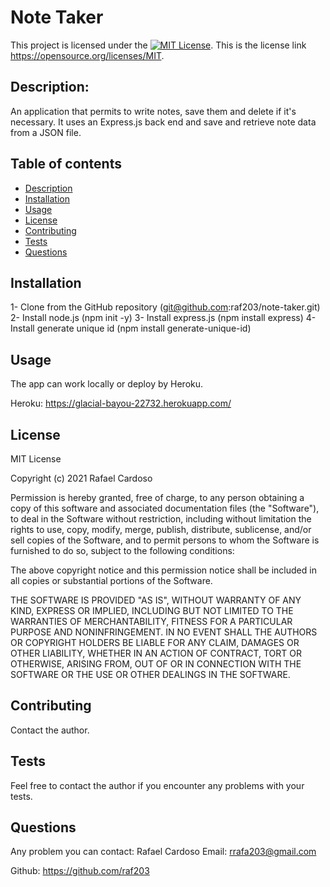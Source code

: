 # Note Taker
This project is licensed under the [![MIT License](https://img.shields.io/badge/license-MIT-red.svg)](#license).
This is the license link  https://opensource.org/licenses/MIT.
        
## Description:
An application that permits to write notes, save them and delete if it's necessary. It uses an Express.js back end and save and retrieve note data from a JSON file.
        
        
## Table of contents
* [Description](#description)
* [Installation](#installation)
* [Usage](#usage)
* [License](#license)
* [Contributing](#contributing)
* [Tests](#tests)
* [Questions](#questions)
        
## Installation
1- Clone from the GitHub repository (git@github.com:raf203/note-taker.git) 
2- Install node.js (npm init -y) 
3- Install express.js (npm install express) 
4- Install generate unique id (npm install generate-unique-id)

## Usage
The app can work locally or deploy by Heroku.

Heroku: https://glacial-bayou-22732.herokuapp.com/
    
## License
MIT License

Copyright (c) 2021 Rafael Cardoso

Permission is hereby granted, free of charge, to any person obtaining a copy
of this software and associated documentation files (the "Software"), to deal
in the Software without restriction, including without limitation the rights
to use, copy, modify, merge, publish, distribute, sublicense, and/or sell
copies of the Software, and to permit persons to whom the Software is
furnished to do so, subject to the following conditions:

The above copyright notice and this permission notice shall be included in all
copies or substantial portions of the Software.

THE SOFTWARE IS PROVIDED "AS IS", WITHOUT WARRANTY OF ANY KIND, EXPRESS OR
IMPLIED, INCLUDING BUT NOT LIMITED TO THE WARRANTIES OF MERCHANTABILITY,
FITNESS FOR A PARTICULAR PURPOSE AND NONINFRINGEMENT. IN NO EVENT SHALL THE
AUTHORS OR COPYRIGHT HOLDERS BE LIABLE FOR ANY CLAIM, DAMAGES OR OTHER
LIABILITY, WHETHER IN AN ACTION OF CONTRACT, TORT OR OTHERWISE, ARISING FROM,
OUT OF OR IN CONNECTION WITH THE SOFTWARE OR THE USE OR OTHER DEALINGS IN THE
SOFTWARE.
  
## Contributing
Contact the author.
    
## Tests
Feel free to contact the author if you encounter any problems with your tests.

## Questions
Any problem you can contact: Rafael Cardoso
Email:  rrafa203@gmail.com

Github: https://github.com/raf203 